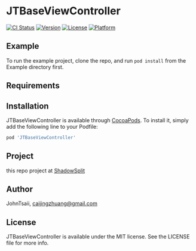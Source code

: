 # JTBaseViewController

[![CI Status](https://img.shields.io/travis/JohnTsaii/JTBaseViewController.svg?style=flat)](https://travis-ci.org/JohnTsaii/JTBaseViewController)
[![Version](https://img.shields.io/cocoapods/v/JTBaseViewController.svg?style=flat)](https://cocoapods.org/pods/JTBaseViewController)
[![License](https://img.shields.io/cocoapods/l/JTBaseViewController.svg?style=flat)](https://cocoapods.org/pods/JTBaseViewController)
[![Platform](https://img.shields.io/cocoapods/p/JTBaseViewController.svg?style=flat)](https://cocoapods.org/pods/JTBaseViewController)

## Example

To run the example project, clone the repo, and run `pod install` from the Example directory first.

## Requirements

## Installation

JTBaseViewController is available through [CocoaPods](https://cocoapods.org). To install
it, simply add the following line to your Podfile:

```ruby
pod 'JTBaseViewController'
```

## Project
this repo project at [ShadowSplit](https://github.com/orgs/shadowsplit/projects/1)

## Author

JohnTsaii, caijingzhuang@gmail.com

## License

JTBaseViewController is available under the MIT license. See the LICENSE file for more info.
